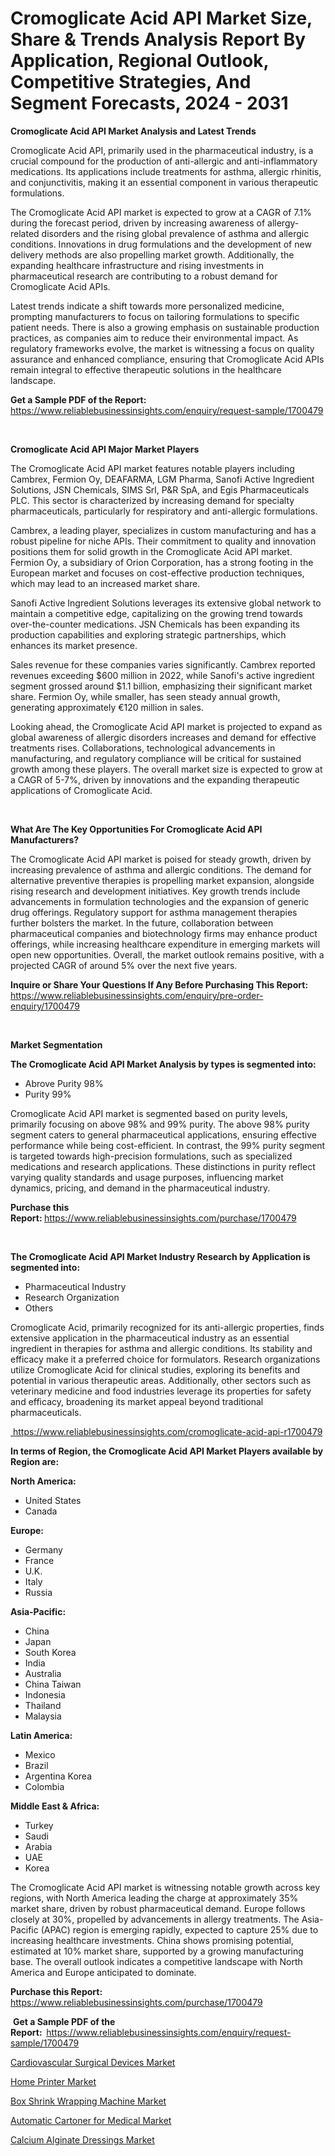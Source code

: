 <p><h1>Cromoglicate Acid API Market Size, Share & Trends Analysis Report By Application, Regional Outlook, Competitive Strategies, And Segment Forecasts, 2024 - 2031</h1></p><p><strong>Cromoglicate Acid API Market Analysis and Latest Trends</strong></p>
<p><p>Cromoglicate Acid API, primarily used in the pharmaceutical industry, is a crucial compound for the production of anti-allergic and anti-inflammatory medications. Its applications include treatments for asthma, allergic rhinitis, and conjunctivitis, making it an essential component in various therapeutic formulations.</p><p>The Cromoglicate Acid API market is expected to grow at a CAGR of 7.1% during the forecast period, driven by increasing awareness of allergy-related disorders and the rising global prevalence of asthma and allergic conditions. Innovations in drug formulations and the development of new delivery methods are also propelling market growth. Additionally, the expanding healthcare infrastructure and rising investments in pharmaceutical research are contributing to a robust demand for Cromoglicate Acid APIs.</p><p>Latest trends indicate a shift towards more personalized medicine, prompting manufacturers to focus on tailoring formulations to specific patient needs. There is also a growing emphasis on sustainable production practices, as companies aim to reduce their environmental impact. As regulatory frameworks evolve, the market is witnessing a focus on quality assurance and enhanced compliance, ensuring that Cromoglicate Acid APIs remain integral to effective therapeutic solutions in the healthcare landscape.</p></p>
<p><strong>Get a Sample PDF of the Report:&nbsp;</strong> <a href="https://www.reliablebusinessinsights.com/enquiry/request-sample/1700479?utm_campaign=41&utm_medium=2&utm_source=Github&utm_content=ia&utm_term=21102024&utm_id=cromoglicate-acid-api">https://www.reliablebusinessinsights.com/enquiry/request-sample/1700479</a></p>
<p>&nbsp;</p>
<p><strong>Cromoglicate Acid API Major Market Players</strong></p>
<p><p>The Cromoglicate Acid API market features notable players including Cambrex, Fermion Oy, DEAFARMA, LGM Pharma, Sanofi Active Ingredient Solutions, JSN Chemicals, SIMS Srl, P&R SpA, and Egis Pharmaceuticals PLC. This sector is characterized by increasing demand for specialty pharmaceuticals, particularly for respiratory and anti-allergic formulations.</p><p>Cambrex, a leading player, specializes in custom manufacturing and has a robust pipeline for niche APIs. Their commitment to quality and innovation positions them for solid growth in the Cromoglicate Acid API market. Fermion Oy, a subsidiary of Orion Corporation, has a strong footing in the European market and focuses on cost-effective production techniques, which may lead to an increased market share.</p><p>Sanofi Active Ingredient Solutions leverages its extensive global network to maintain a competitive edge, capitalizing on the growing trend towards over-the-counter medications. JSN Chemicals has been expanding its production capabilities and exploring strategic partnerships, which enhances its market presence.</p><p>Sales revenue for these companies varies significantly. Cambrex reported revenues exceeding $600 million in 2022, while Sanofi's active ingredient segment grossed around $1.1 billion, emphasizing their significant market share. Fermion Oy, while smaller, has seen steady annual growth, generating approximately €120 million in sales.</p><p>Looking ahead, the Cromoglicate Acid API market is projected to expand as global awareness of allergic disorders increases and demand for effective treatments rises. Collaborations, technological advancements in manufacturing, and regulatory compliance will be critical for sustained growth among these players. The overall market size is expected to grow at a CAGR of 5-7%, driven by innovations and the expanding therapeutic applications of Cromoglicate Acid.</p></p>
<p>&nbsp;</p>
<p><strong>What Are The Key Opportunities For Cromoglicate Acid API Manufacturers?</strong></p>
<p><p>The Cromoglicate Acid API market is poised for steady growth, driven by increasing prevalence of asthma and allergic conditions. The demand for alternative preventive therapies is propelling market expansion, alongside rising research and development initiatives. Key growth trends include advancements in formulation technologies and the expansion of generic drug offerings. Regulatory support for asthma management therapies further bolsters the market. In the future, collaboration between pharmaceutical companies and biotechnology firms may enhance product offerings, while increasing healthcare expenditure in emerging markets will open new opportunities. Overall, the market outlook remains positive, with a projected CAGR of around 5% over the next five years.</p></p>
<p><strong>Inquire or Share Your Questions If Any Before Purchasing This Report:</strong> <a href="https://www.reliablebusinessinsights.com/enquiry/pre-order-enquiry/1700479?utm_campaign=41&utm_medium=2&utm_source=Github&utm_content=ia&utm_term=21102024&utm_id=cromoglicate-acid-api">https://www.reliablebusinessinsights.com/enquiry/pre-order-enquiry/1700479</a></p>
<p>&nbsp;</p>
<p><strong>Market Segmentation</strong></p>
<p><strong>The Cromoglicate Acid API Market Analysis by types is segmented into:</strong></p>
<p><ul><li>Abrove Purity 98%</li><li>Purity 99%</li></ul></p>
<p><p>Cromoglicate Acid API market is segmented based on purity levels, primarily focusing on above 98% and 99% purity. The above 98% purity segment caters to general pharmaceutical applications, ensuring effective performance while being cost-efficient. In contrast, the 99% purity segment is targeted towards high-precision formulations, such as specialized medications and research applications. These distinctions in purity reflect varying quality standards and usage purposes, influencing market dynamics, pricing, and demand in the pharmaceutical industry.</p></p>
<p><strong>Purchase this Report:&nbsp;</strong><a href="https://www.reliablebusinessinsights.com/purchase/1700479?utm_campaign=41&utm_medium=2&utm_source=Github&utm_content=ia&utm_term=21102024&utm_id=cromoglicate-acid-api">https://www.reliablebusinessinsights.com/purchase/1700479</a></p>
<p>&nbsp;</p>
<p><strong>The Cromoglicate Acid API Market Industry Research by Application is segmented into:</strong></p>
<p><ul><li>Pharmaceutical Industry</li><li>Research Organization</li><li>Others</li></ul></p>
<p><p>Cromoglicate Acid, primarily recognized for its anti-allergic properties, finds extensive application in the pharmaceutical industry as an essential ingredient in therapies for asthma and allergic conditions. Its stability and efficacy make it a preferred choice for formulators. Research organizations utilize Cromoglicate Acid for clinical studies, exploring its benefits and potential in various therapeutic areas. Additionally, other sectors such as veterinary medicine and food industries leverage its properties for safety and efficacy, broadening its market appeal beyond traditional pharmaceuticals.</p></p>
<p><a href="https://www.reliablebusinessinsights.com/cromoglicate-acid-api-r1700479?utm_campaign=41&utm_medium=2&utm_source=Github&utm_content=ia&utm_term=21102024&utm_id=cromoglicate-acid-api">&nbsp;https://www.reliablebusinessinsights.com/cromoglicate-acid-api-r1700479</a></p>
<p><strong>In terms of Region, the Cromoglicate Acid API Market Players available by Region are:</strong></p>
<p>
    <p> <strong> North America: </strong>
        <ul>
            <li>United States</li>
            <li>Canada</li>
        </ul>
        </p> 
    <p> <strong> Europe: </strong>
        <ul>
            <li>Germany</li>
            <li>France</li>
            <li>U.K.</li>
            <li>Italy</li>
            <li>Russia</li>
        </ul>
        </p> 
    <p> <strong> Asia-Pacific: </strong>
        <ul>
            <li>China</li>
            <li>Japan</li>
            <li>South Korea</li>
            <li>India</li>
            <li>Australia</li>
            <li>China Taiwan</li>
            <li>Indonesia</li>
            <li>Thailand</li>
            <li>Malaysia</li>
        </ul>
        </p> 
    <p> <strong> Latin America: </strong>
        <ul>
            <li>Mexico</li>
            <li>Brazil</li>
            <li>Argentina Korea</li>
            <li>Colombia</li>
        </ul>
        </p> 
    <p> <strong> Middle East & Africa: </strong>
        <ul>
            <li>Turkey</li>
            <li>Saudi</li>
            <li>Arabia</li>
            <li>UAE</li>
            <li>Korea</li>
        </ul>
    </p>
    </p>
<p><p>The Cromoglicate Acid API market is witnessing notable growth across key regions, with North America leading the charge at approximately 35% market share, driven by robust pharmaceutical demand. Europe follows closely at 30%, propelled by advancements in allergy treatments. The Asia-Pacific (APAC) region is emerging rapidly, expected to capture 25% due to increasing healthcare investments. China shows promising potential, estimated at 10% market share, supported by a growing manufacturing base. The overall outlook indicates a competitive landscape with North America and Europe anticipated to dominate.</p></p>
<p><strong>Purchase this Report: </strong><a href="https://www.reliablebusinessinsights.com/purchase/1700479?utm_campaign=41&utm_medium=2&utm_source=Github&utm_content=ia&utm_term=21102024&utm_id=cromoglicate-acid-api">https://www.reliablebusinessinsights.com/purchase/1700479</a></p>
<p>&nbsp;<strong>Get a Sample PDF of the Report:&nbsp;&nbsp;</strong><a href="https://www.reliablebusinessinsights.com/enquiry/request-sample/1700479?utm_campaign=41&utm_medium=2&utm_source=Github&utm_content=ia&utm_term=21102024&utm_id=cromoglicate-acid-api">https://www.reliablebusinessinsights.com/enquiry/request-sample/1700479</a></p>
<p><strong></strong></p>
<p><p><a href="https://www.linkedin.com/pulse/competitive-intelligence-cardiovascular-surgical-devices-lhike?utm_campaign=41&utm_medium=2&utm_source=Github&utm_content=ia&utm_term=21102024&utm_id=cromoglicate-acid-api">Cardiovascular Surgical Devices Market</a></p><p><a href="https://issuu.com/reportprime-2/docs/home-printer-market-size-2030.pptx_bc1c6eb29817df?utm_campaign=41&utm_medium=2&utm_source=Github&utm_content=ia&utm_term=21102024&utm_id=cromoglicate-acid-api">Home Printer Market</a></p><p><a href="https://github.com/WayneGriffin411/Market-Research-Report-List-1/blob/main/box-shrink-wrapping-machine-market.md?utm_campaign=41&utm_medium=2&utm_source=Github&utm_content=ia&utm_term=21102024&utm_id=cromoglicate-acid-api">Box Shrink Wrapping Machine Market</a></p><p><a href="https://github.com/maximinauago/Market-Research-Report-List-1/blob/main/automatic-cartoner-for-medical-market.md?utm_campaign=41&utm_medium=2&utm_source=Github&utm_content=ia&utm_term=21102024&utm_id=cromoglicate-acid-api">Automatic Cartoner for Medical Market</a></p><p><a href="https://www.linkedin.com/pulse/calcium-alginate-dressings-market-report-product-type-end-vyife?utm_campaign=41&utm_medium=2&utm_source=Github&utm_content=ia&utm_term=21102024&utm_id=cromoglicate-acid-api">Calcium Alginate Dressings Market</a></p></p>